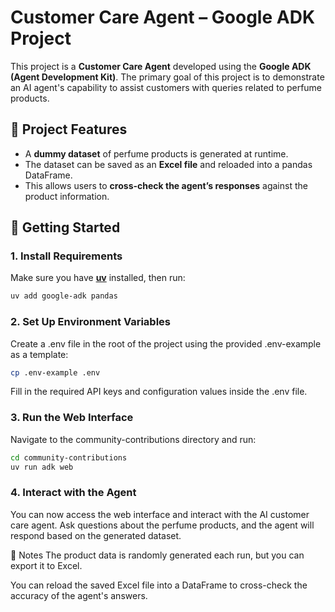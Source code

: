 # Customer Care Agent – Google ADK Project

This project is a **Customer Care Agent** developed using the **Google ADK (Agent Development Kit)**. The primary goal of this project is to demonstrate an AI agent's capability to assist customers with queries related to perfume products.

## 🧪 Project Features

- A **dummy dataset** of perfume products is generated at runtime.
- The dataset can be saved as an **Excel file** and reloaded into a pandas DataFrame.
- This allows users to **cross-check the agent’s responses** against the product information.

## 🚀 Getting Started

### 1. Install Requirements

Make sure you have [**uv**](https://github.com/astral-sh/uv) installed, then run:

```bash
uv add google-adk pandas
```

### 2. Set Up Environment Variables
Create a .env file in the root of the project using the provided .env-example as a template:

```bash
cp .env-example .env
```
Fill in the required API keys and configuration values inside the .env file.

### 3. Run the Web Interface

Navigate to the community-contributions directory and run:

```bash
cd community-contributions
uv run adk web
```

### 4. Interact with the Agent
You can now access the web interface and interact with the AI customer care agent. Ask questions about the perfume products, and the agent will respond based on the generated dataset.

📁 Notes
The product data is randomly generated each run, but you can export it to Excel.

You can reload the saved Excel file into a DataFrame to cross-check the accuracy of the agent's answers.

